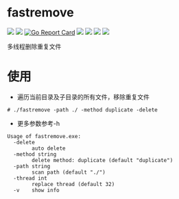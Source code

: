 # fastremove

[<img src="https://img.shields.io/github/license/esrrhs/fastremove">](https://github.com/esrrhs/fastremove)
[<img src="https://img.shields.io/github/languages/top/esrrhs/fastremove">](https://github.com/esrrhs/fastremove)
[![Go Report Card](https://goreportcard.com/badge/github.com/esrrhs/fastremove)](https://goreportcard.com/report/github.com/esrrhs/fastremove)
[<img src="https://img.shields.io/github/v/release/esrrhs/fastremove">](https://github.com/esrrhs/fastremove/releases)
[<img src="https://img.shields.io/github/downloads/esrrhs/fastremove/total">](https://github.com/esrrhs/fastremove/releases)
[<img src="https://img.shields.io/docker/pulls/esrrhs/fastremove">](https://hub.docker.com/repository/docker/esrrhs/fastremove)
[<img src="https://img.shields.io/github/workflow/status/esrrhs/fastremove/Go">](https://github.com/esrrhs/fastremove/actions)

多线程删除重复文件

# 使用
* 遍历当前目录及子目录的所有文件，移除重复文件
```
# ./fastremove -path ./ -method duplicate -delete
```
* 更多参数参考-h
```
Usage of fastremove.exe:
  -delete
        auto delete
  -method string
        delete method: duplicate (default "duplicate")
  -path string
        scan path (default "./")
  -thread int
        replace thread (default 32)
  -v    show info
```
